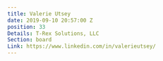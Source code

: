 ```yaml
---
title: Valerie Utsey
date: 2019-09-10 20:57:00 Z
position: 33
Details: T-Rex Solutions, LLC
Section: board
Link: https://www.linkedin.com/in/valerieutsey/
---
```


